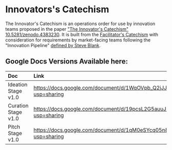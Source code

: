 # Innovators's Catechism
The Innovator's Catechism is an operations order for use by innovation teams proposed in the paper ["The Innovator's Catechism" 10.5281/zenodo.4383230](https://zenodo.org/record/4383230#.X-o9D9hKiUl). It is built from the [Facilitator's Catechism](https://github.com/COGSEC/FacilitatorsCatechism) with consideration for requirements by market-facing teams following the "Innovation Pipeline" [defined by Steve Blank](https://steveblank.com/2017/09/14/how-companies-strangle-innovation/).
## Google Docs Versions Available here:
| Doc | Link |
| :--- | :--- |
| Ideation Stage v1.0 | https://docs.google.com/document/d/1WqOVpb_Q2jJJM4_sDTIx5rf4re0eD4UmttWzsYxBVks/edit?usp=sharing |
| Curation Stage v1.0 | https://docs.google.com/document/d/19pcsL2G5auuJ2Zg6PFPLRSBYJnLQZcAtFNY8oWAX70Y/edit?usp=sharing |
| Pitch Stage v1.0 | https://docs.google.com/document/d/1qM0eSYcq05n8KtJrZSAAzhdGoh1Vg3ZhwSHAi5iJUDk/edit?usp=sharing |
